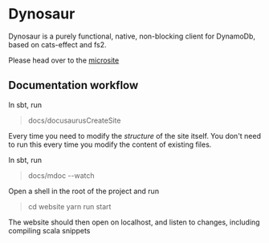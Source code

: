 # Dynosaur

Dynosaur is a purely functional, native, non-blocking client for DynamoDb, based on cats-effect and fs2.

Please head over to the [microsite](https://ovotech.github.io/dynosaur/)


## Documentation workflow
In sbt, run

> docs/docusaurusCreateSite

Every time you need to modify the _structure_ of the site itself. You
don't need to run this every time you modify the content of existing
files.

In sbt, run

> docs/mdoc --watch 

Open a shell in the root of the project and run

> cd website
> yarn run start

The website should then open on localhost, and listen to changes,
including compiling scala snippets

